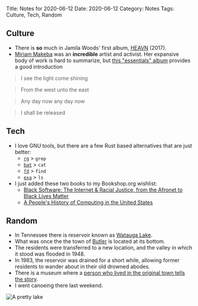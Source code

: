 Title: Notes for 2020-06-12
Date: 2020-06-12
Category: Notes
Tags: Culture, Tech, Random

## Culture

* There is **so** much in Jamila Woods' first album, [HEAVN](https://open.spotify.com/album/2ha1TUv0o6VnQddOci7GIb?si=loTBaLERRxqpwNeLOiWwxw) (2017).
* [Miriam Makeba](https://en.wikipedia.org/wiki/Miriam_Makeba) was an **incredible** artist and activist. Her expansive body of work is hard to summarize, but [this "essentials" album](https://open.spotify.com/album/1CHpiAq4OuaaLz6vioePQQ?si=ORo1Q252R4CjtPLqeQBL7g) provides a good introduction

> I see the light come shining

> From the west unto the east

> Any day now any day now

> I shall be released

## Tech

* I love GNU tools, but there are a few Rust based alternatives that are just better:
    * [`rg`](https://github.com/BurntSushi/ripgrep) > `grep`
    * [`bat`](https://github.com/sharkdp/bat) > `cat`
    * [`fd`](https://github.com/sharkdp/fd) > `find`
    * [`exa`](https://github.com/ogham/exa) > `ls`
* I just added these two books to my Bookshop.org wishlist:
    * [Black Software: The Internet & Racial Justice, from the Afronet to Black Lives Matter](https://bookshop.org/books/black-software-the-internet-racial-justice-from-the-afronet-to-black-lives-matter/9780190863845)
    * [A People's History of Computing in the United States](https://bookshop.org/books/a-people-s-history-of-computing-in-the-united-states/9780674970977)

## Random

* In Tennessee there is reservoir known as [Watauga Lake](https://en.wikipedia.org/wiki/Watauga_Lake).
* What was once the the town of [Butler](https://en.wikipedia.org/wiki/Butler,_Tennessee) is located at its bottom.
* The residents were transferred to a new location, and the valley in which it stood was flooded in 1948.
* In 1983, the reservoir was drained for a short while, allowing former residents to wander about in their old drowned abodes.
* There is a museum where a [person who lived in the original town tells the story](https://www.youtube.com/watch?v=xBRADbaDVCc).
* I went canoeing there last weekend.

![A pretty lake]({static}/images/a_pretty_lake.jpg)
